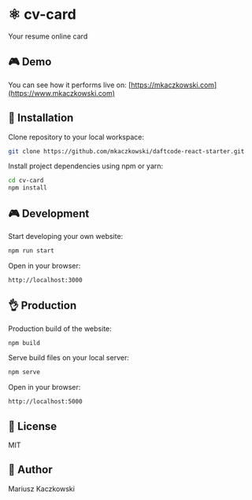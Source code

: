 # ⚛ cv-card

Your resume online card

## 🎮 Demo
You can see how it performs live on:
[https://mkaczkowski.com](https://www.mkaczkowski.com)

## 🔧 Installation

Clone repository to your local workspace:
```bash
git clone https://github.com/mkaczkowski/daftcode-react-starter.git
```

Install project dependencies using npm or yarn:

```bash
cd cv-card
npm install
```

## 🎮 Development

Start developing your own website:

```bash
npm run start
```

Open in your browser:

```bash
http://localhost:3000
```

## 👌 Production

Production build of the website:

```bash
npm build
```

Serve build files on your local server:

```bash
npm serve
```

Open in your browser:

```bash
http://localhost:5000
```

## 📜 License

MIT

## 👨 Author

Mariusz Kaczkowski
